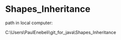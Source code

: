 # Shapes_Inheritance

path in local computer:

C:\Users\PaulEnebeli\git_for_java\Shapes_Inheritance
